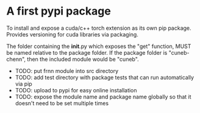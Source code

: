 # A first pypi package

To install and expose a cuda/c++ torch extension as its own pip package. Provides versioning for cuda libraries via packaging.

The folder containing the __init__.py which exposes the "get" function, MUST be named relative to the package folder. If the package folder is "cuneb-chenn", then the included module would be "cuneb".

- TODO: put frnn module into src directory
- TODO: add test directory with package tests that can run automatically via pip
- TODO: upload to pypi for easy online installation
- TODO: expose the module name and package name globally so that it doesn't need to be set multiple times
